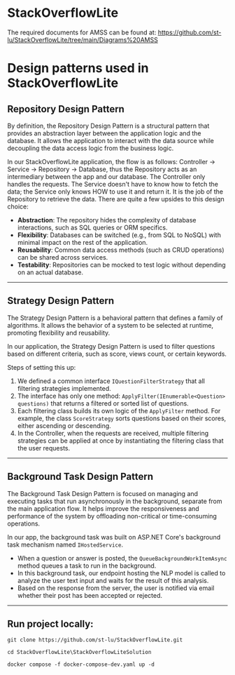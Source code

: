 # StackOverflowLite

The required documents for AMSS can be found at: https://github.com/st-lu/StackOverflowLite/tree/main/Diagrams%20AMSS

# Design patterns used in StackOverflowLite

## Repository Design Pattern

By definition, the Repository Design Pattern is a structural pattern that provides an abstraction layer between the application logic and the database. It allows the application to interact with the data source while decoupling the data access logic from the business logic.

In our StackOverflowLite application, the flow is as follows: Controller -> Service -> Repository -> Database, thus the Repository acts as an intermediary between the app and our database. The Controller only handles the requests. The Service doesn't have to know how to fetch the data; the Service only knows HOW to use it and return it. It is the job of the Repository to retrieve the data. There are quite a few upsides to this design choice:  
- **Abstraction**: The repository hides the complexity of database interactions, such as SQL queries or ORM specifics.  
- **Flexibility**: Databases can be switched (e.g., from SQL to NoSQL) with minimal impact on the rest of the application.  
- **Reusability**: Common data access methods (such as CRUD operations) can be shared across services.  
- **Testability**: Repositories can be mocked to test logic without depending on an actual database.

---

## Strategy Design Pattern

The Strategy Design Pattern is a behavioral pattern that defines a family of algorithms. It allows the behavior of a system to be selected at runtime, promoting flexibility and reusability.

In our application, the Strategy Design Pattern is used to filter questions based on different criteria, such as score, views count, or certain keywords.

Steps of setting this up:  
1. We defined a common interface `IQuestionFilterStrategy` that all filtering strategies implemented.  
2. The interface has only one method: `ApplyFilter(IEnumerable<Question> questions)` that returns a filtered or sorted list of questions.  
3. Each filtering class builds its own logic of the `ApplyFilter` method. For example, the class `ScoreStrategy` sorts questions based on their scores, either ascending or descending.  
4. In the Controller, when the requests are received, multiple filtering strategies can be applied at once by instantiating the filtering class that the user requests.

---

## Background Task Design Pattern

The Background Task Design Pattern is focused on managing and executing tasks that run asynchronously in the background, separate from the main application flow. It helps improve the responsiveness and performance of the system by offloading non-critical or time-consuming operations.

In our app, the background task was built on ASP.NET Core's background task mechanism named `IHostedService`.  
- When a question or answer is posted, the `QueueBackgroundWorkItemAsync` method queues a task to run in the background.  
- In this background task, our endpoint hosting the NLP model is called to analyze the user text input and waits for the result of this analysis.  
- Based on the response from the server, the user is notified via email whether their post has been accepted or rejected.



---



## Run project locally:
`git clone https://github.com/st-lu/StackOverflowLite.git`

`cd StackOverflowLite\StackOverflowLiteSolution`

`docker compose -f docker-compose-dev.yaml up -d`
